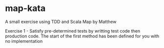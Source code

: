 map-kata
========

A small exercise using TDD and Scala Map by Matthew

Exercise 1 - Satisfy pre-determined tests by writting test code then production code. The start of the first method has been defined for you with no implementation
